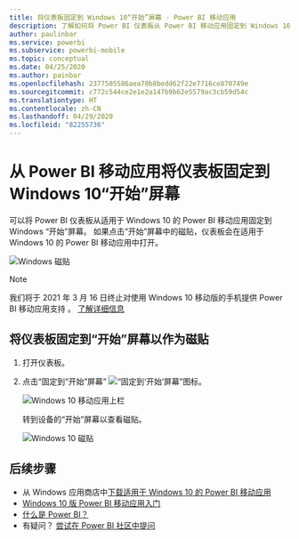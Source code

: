 ```yaml
---
title: 将仪表板固定到 Windows 10“开始”屏幕 - Power BI 移动应用
description: 了解如何将 Power BI 仪表板从 Power BI 移动应用固定到 Windows 10“开始”屏幕。
author: paulinbar
ms.service: powerbi
ms.subservice: powerbi-mobile
ms.topic: conceptual
ms.date: 04/25/2020
ms.author: painbar
ms.openlocfilehash: 2377505586aea70b8bedd62f22e7716ce870749e
ms.sourcegitcommit: c772c544ce2e1e2a147b9b62e5579ac3cb59d54c
ms.translationtype: HT
ms.contentlocale: zh-CN
ms.lasthandoff: 04/29/2020
ms.locfileid: "82255736"
---
```

# <a name="pin-a-dashboard-to-your-windows-10-start-screen-from-the-power-bi-mobile-app"></a>从 Power BI 移动应用将仪表板固定到 Windows 10“开始”屏幕
可以将 Power BI 仪表板从适用于 Windows 10 的 Power BI 移动应用固定到 Windows “开始”屏幕。 如果点击“开始”屏幕中的磁贴，仪表板会在适用于 Windows 10 的 Power BI 移动应用中打开。

![Windows 磁贴](./media/mobile-pin-dashboard-start-screen-windows-10-phone-app/power-bi-windows-10-pin-start-screen.png)

>[!NOTE]
>我们将于 2021 年 3 月 16 日终止对使用 Windows 10 移动版的手机提供 Power BI 移动应用支持  。 [了解详细信息](https://go.microsoft.com/fwlink/?linkid=2121400)

## <a name="pin-a-dashboard-to-your-start-screen-as-a-tile"></a>将仪表板固定到“开始”屏幕以作为磁贴
1. 打开仪表板。
2. 点击“固定到“开始”屏幕”  ![“固定到‘开始’屏幕”图标](./media/mobile-pin-dashboard-start-screen-windows-10-phone-app/power-bi-windows-10-pin-start-icon.png)。
   
   ![Windows 10 移动应用上栏](./media/mobile-pin-dashboard-start-screen-windows-10-phone-app/power-bi-windows-10-pin-start.png)
   
   转到设备的“开始”屏幕以查看磁贴。
   
   ![Windows 10 磁贴](./media/mobile-pin-dashboard-start-screen-windows-10-phone-app/pbi_win10ph_startscrn.png)

## <a name="next-steps"></a>后续步骤
* 从 Windows 应用商店中[下载适用于 Windows 10 的 Power BI 移动应用](https://go.microsoft.com/fwlink/?LinkID=526478)  
* [Windows 10 版 Power BI 移动应用入门](mobile-windows-10-phone-app-get-started.md)  
* [什么是 Power BI？](../../fundamentals/power-bi-overview.md)
* 有疑问？ [尝试在 Power BI 社区中提问](https://community.powerbi.com/)
